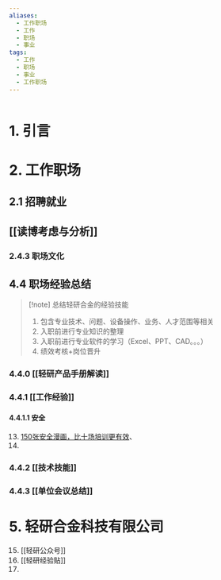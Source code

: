 ```yaml
---
aliases:
  - 工作职场
  - 工作
  - 职场
  - 事业
tags:
  - 工作
  - 职场
  - 事业
  - 工作职场
---
```

```table-of-contents
```
# 1. 引言


# 2. 工作职场
## 2.1 招聘就业
## [[读博考虑与分析]]



### 2.4.3 职场文化

## 4.4 职场经验总结
> [!note] 总结轻研合金的经验技能
> 1. 包含专业技术、问题、设备操作、业务、人才范围等相关
> 2. 入职前进行专业知识的整理
> 3. 入职前进行专业软件的学习（Excel、PPT、CAD。。。）
> 4. 绩效考核+岗位晋升

### 4.4.0 [[轻研产品手册解读]]
### 4.4.1 [[工作经验]]
#### 4.4.1.1 安全
13. [150张安全漫画，比十场培训更有效](https://mp.weixin.qq.com/s/duTHQfWIyCgY5S_EOCBxOQ)、
14. 
### 4.4.2 [[技术技能]]

### 4.4.3 [[单位会议总结]]

# 5. 轻研合金科技有限公司
15. [[轻研公众号]]
16. [[轻研经验贴]]
17. 
